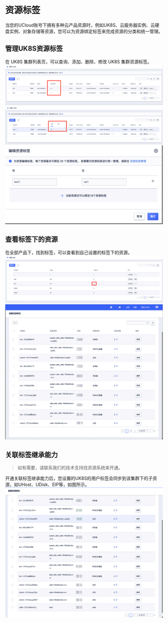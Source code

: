 # 资源标签

当您的UCloud账号下拥有多种云产品资源时，例如UK8S、云服务器实例、云硬盘实例、对象存储等资源，您可以为资源绑定标签来完成资源的分类和统一管理。



## 管理UK8S资源标签
在 UK8S 集群列表页，可以查询、添加、删除、修改 UK8S 集群资源标签。
![](/images/userguide/resource_label1.png)
![](/images/userguide/resource_label3.png)
![](/images/userguide/resource_label2.png)

## 查看标签下的资源
在全部产品下，找到标签，可以查看到自己设置的标签下的资源。
![](/images/userguide/resource_label4.png)
![](/images/userguide/resource_label5.png)

## 关联标签继承能力 
> 如有需要，请联系我们的技术支持找资源系统来开通。

开通关联标签继承能力后，您设置的UK8S的用户标签会同步到该集群下的子资源，如UHost、UDisk、EIP等，如图所示。
![](/images/userguide/resource_label6.png)